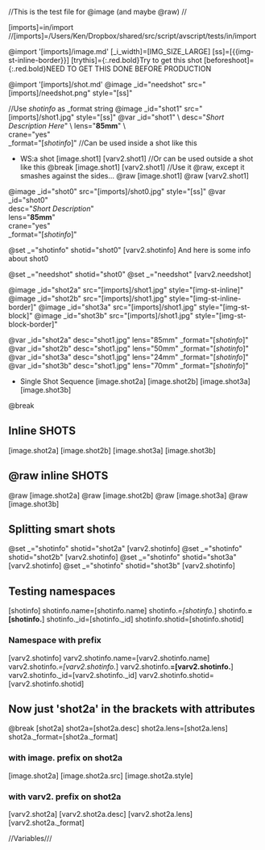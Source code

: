 //This is the test file for @image (and maybe @raw)
//

[imports]=in/import
//[imports]=/Users/Ken/Dropbox/shared/src/script/avscript/tests/in/import

@import '[imports]/image.md'
[_i_width]=[IMG_SIZE_LARGE]
[ss]=[{{img-st-inline-border}}]
[trythis]={:.red.bold}Try to get this shot
[beforeshoot]={:.red.bold}NEED TO GET THIS DONE BEFORE PRODUCTION

@import '[imports]/shot.md'
@image _id="needshot" src="[imports]/needshot.png" style="[ss]"

//Use _shotinfo_ as _format string
@image _id="shot1" src="[imports]/shot1.jpg" style="[ss]"
@var _id="shot1" \ 
     desc="*Short Description Here*" \ 
     lens="**85mm**" \   
     crane="yes" \
     _format="[_shotinfo_]"
//Can be used inside a shot like this
- WS:a shot
    [image.shot1]
[varv2.shot1]
//Or can be used outside a shot like this
@break
[image.shot1]
[varv2.shot1]
//Use it @raw, except it smashes against the sides...
@raw [image.shot1]
@raw [varv2.shot1]

@image _id="shot0" src="[imports]/shot0.jpg" style="[ss]"
@var _id="shot0" \
     desc="*Short Description*" \
     lens="**85mm**" \
     crane="yes" \
     _format="[_shotinfo_]"

@set _="shotinfo" shotid="shot0"
[varv2.shotinfo]
And here is some info about shot0

@set _="needshot" shotid="shot0"
@set _="needshot"
[varv2.needshot]

@image _id="shot2a" src="[imports]/shot1.jpg" style="[img-st-inline]"
@image _id="shot2b" src="[imports]/shot1.jpg" style="[img-st-inline-border]"
@image _id="shot3a" src="[imports]/shot1.jpg" style="[img-st-block]"
@image _id="shot3b" src="[imports]/shot1.jpg" style="[img-st-block-border]"

@var _id="shot2a" desc="shot1.jpg" lens="85mm" _format="[_shotinfo_]"
@var _id="shot2b" desc="shot1.jpg" lens="50mm" _format="[_shotinfo_]"
@var _id="shot3a" desc="shot1.jpg" lens="24mm" _format="[_shotinfo_]"
@var _id="shot3b" desc="shot1.jpg" lens="70mm" _format="[_shotinfo_]"

- Single Shot Sequence
    [image.shot2a]
    [image.shot2b]
    [image.shot3a]
    [image.shot3b]

@break
## Inline SHOTS
[image.shot2a]
[image.shot2b]
[image.shot3a]
[image.shot3b]

## @raw inline SHOTS

@raw [image.shot2a]
@raw [image.shot2b]
@raw [image.shot3a]
@raw [image.shot3b]

## Splitting smart shots
@set _="shotinfo" shotid="shot2a"
[varv2.shotinfo]
@set _="shotinfo" shotid="shot2b"
[varv2.shotinfo]
@set _="shotinfo" shotid="shot3a"
[varv2.shotinfo]
@set _="shotinfo" shotid="shot3b"
[varv2.shotinfo]

## Testing namespaces

[shotinfo]
shotinfo.name=[shotinfo.name]
shotinfo._=[shotinfo._]
shotinfo.__=[shotinfo.__]
shotinfo._id=[shotinfo._id]
shotinfo.shotid=[shotinfo.shotid]
### Namespace with prefix
[varv2.shotinfo]
varv2.shotinfo.name=[varv2.shotinfo.name]
varv2.shotinfo._=[varv2.shotinfo._]
varv2.shotinfo.__=[varv2.shotinfo.__]
varv2.shotinfo._id=[varv2.shotinfo._id]
varv2.shotinfo.shotid=[varv2.shotinfo.shotid]

## Now just 'shot2a' in the brackets with attributes
@break
[shot2a]
shot2a=[shot2a.desc]
shot2a.lens=[shot2a.lens]
shot2a._format=[shot2a._format]
### with image. prefix on shot2a
[image.shot2a]
[image.shot2a.src]
[image.shot2a.style]
### with varv2. prefix on shot2a
[varv2.shot2a]
[varv2.shot2a.desc]
[varv2.shot2a.lens]
[varv2.shot2a._format]

//Variables///